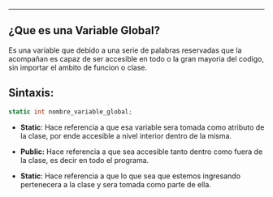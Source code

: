 
---
## ¿Que es una Variable Global?
Es una variable que debido a una serie de palabras reservadas que la acompañan es capaz de ser accesible en todo o la gran mayoria del codigo, sin importar el ambito de funcion o clase. 


## Sintaxis:

```c#
static int nombre_variable_global;
```

- **Static**: Hace referencia a que esa variable sera tomada como atributo de la clase, por ende accesible a nivel interior dentro de la misma.
- **Public:** Hace referencia a que sea accesible tanto dentro como fuera de la clase, es decir en todo el programa.


















- **Static**: Hace referencia a que lo que sea que estemos ingresando pertenecera a la clase y sera tomada como parte de ella.


